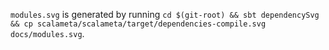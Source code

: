 `modules.svg` is generated by running `cd $(git-root) && sbt dependencySvg && cp scalameta/scalameta/target/dependencies-compile.svg docs/modules.svg`.